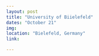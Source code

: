 ```yaml
---
layout: post
title: "University of Biielefeld"
dates: "October 21"
img: 
location: "Bielefeld, Germany"
link: 

---
```

